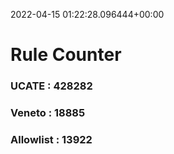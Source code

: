 2022-04-15 01:22:28.096444+00:00
# Rule Counter 
 ### UCATE : 428282

 ### Veneto : 18885

 ### Allowlist : 13922